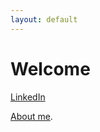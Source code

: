 ```yaml
---
layout: default
---
```


# Welcome

[LinkedIn](https://www.linkedin.com/in/owen-williams-6768071b7)

[About me](./Aboutme.md).
 <html>
 <head>
    <title>Dropdown Menu</title>
    <style>
        /* Style for the dropdown button */
        .dropbtn {
            background-color: #4CAF50;
            color: white;
            padding: 10px;
            border: none;
            cursor: pointer;
        }

        /* Style for the dropdown content (hidden by default) */
        .dropdown-content {
            display: none;
            position: absolute;
            background-color: #f1f1f1;
            min-width: 160px;
            box-shadow: 0px 8px 16px 0px rgba(0,0,0,0.2);
            z-index: 1;
        }

        /* Style for the dropdown links */
        .dropdown-content a {
            padding: 12px 16px;
            text-decoration: none;
            display: block;
        }

        /* Change color of dropdown links on hover */
        .dropdown-content a:hover {
            background-color: #ddd;
        }

        /* Show the dropdown content when the button is clicked */
        .dropdown:hover .dropdown-content {
            display: block;
        }
    </style>
</head>
<body>
    <div class="dropdown">
        <button class="dropbtn">Posts</button>
        <div class="dropdown-content">
            <a href="#">[Posts](https://owenw1lliams.github.io/posts.html)</a>
            <!-- Add more links for your other posts here -->
        </div>
    </div>
</body>
</html>

